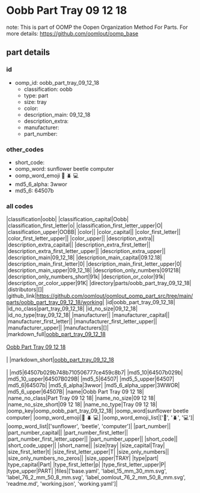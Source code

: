 # Oobb Part Tray 09 12 18  

note: This is part of OOMP the Oopen Organization Method For Parts. For more details: https://github.com/oomlout/oomp_base

##  part details





### id
* oomp_id: oobb_part_tray_09_12_18
  * classification: oobb
  * type: part
  * size: tray
  * color: 
  * description_main: 09_12_18
  * description_extra: 
  * manufacturer: 
  * part_number: 

### other_codes
* short_code: 
* oomp_word: sunflower beetle computer
* oomp_word_emoji :sunflower: :beetle: :computer:
* md5_6_alpha: 3wwor
* md5_6: 64507b

### all codes 
|classification|oobb|
|classification_capital|Oobb|
|classification_first_letter|o|
|classification_first_letter_upper|O|
|classification_upper|OOBB|
|color||
|color_capital||
|color_first_letter||
|color_first_letter_upper||
|color_upper||
|description_extra||
|description_extra_capital||
|description_extra_first_letter||
|description_extra_first_letter_upper||
|description_extra_upper||
|description_main|09_12_18|
|description_main_capital|09.12.18|
|description_main_first_letter|0|
|description_main_first_letter_upper|0|
|description_main_upper|09_12_18|
|description_only_numbers|091218|
|description_only_numbers_short|91k|
|description_or_color|91k|
|description_or_color_upper|91K|
|directory|parts/oobb_part_tray_09_12_18|
|distributors|[]|
|github_link|https://github.com/oomlout/oomlout_oomp_part_src/tree/main/parts/oobb_part_tray_09_12_18/working|
|id|oobb_part_tray_09_12_18|
|id_no_class|part_tray_09_12_18|
|id_no_size|09_12_18|
|id_no_type|tray_09_12_18|
|manufacturer||
|manufacturer_capital||
|manufacturer_first_letter||
|manufacturer_first_letter_upper||
|manufacturer_upper||
|manufacturers|[]|
|markdown_full|[oobb_part_tray_09_12_18](https://github.com/oomlout/oomlout_oomp_part_src/tree/main/parts/oobb_part_tray_09_12_18/working)<br>[](https://github.com/oomlout/oomlout_oomp_part_src/tree/main/parts/oobb_part_tray_09_12_18/working)<br>[Oobb Part Tray 09 12 18](https://github.com/oomlout/oomlout_oomp_part_src/tree/main/parts/oobb_part_tray_09_12_18/working)<br><br>|
|markdown_short|[oobb_part_tray_09_12_18](https://github.com/oomlout/oomlout_oomp_part_src/tree/main/parts/oobb_part_tray_09_12_18/working)<br><br>|
|md5|64507b029b748b710506777ce459c8b7|
|md5_10|64507b029b|
|md5_10_upper|64507B029B|
|md5_5|64507|
|md5_5_upper|64507|
|md5_6|64507b|
|md5_6_alpha|3wwor|
|md5_6_alpha_upper|3WWOR|
|md5_6_upper|64507B|
|name|Oobb Part Tray 09 12 18|
|name_no_class|Part Tray 09 12 18|
|name_no_size|09 12 18|
|name_no_size_short|09 12 18|
|name_no_type|Tray 09 12 18|
|oomp_key|oomp_oobb_part_tray_09_12_18|
|oomp_word|sunflower beetle computer|
|oomp_word_emoji|:sunflower: :beetle: :computer:|
|oomp_word_emoji_list|[':sunflower:', ':beetle:', ':computer:']|
|oomp_word_list|['sunflower', 'beetle', 'computer']|
|part_number||
|part_number_capital||
|part_number_first_letter||
|part_number_first_letter_upper||
|part_number_upper||
|short_code||
|short_code_upper||
|short_name||
|size|tray|
|size_capital|Tray|
|size_first_letter|t|
|size_first_letter_upper|T|
|size_only_numbers||
|size_only_numbers_no_zeros||
|size_upper|TRAY|
|type|part|
|type_capital|Part|
|type_first_letter|p|
|type_first_letter_upper|P|
|type_upper|PART|
|files|['base.yaml', 'label_15_mm_30_mm.svg', 'label_76_2_mm_50_8_mm.svg', 'label_oomlout_76_2_mm_50_8_mm.svg', 'readme.md', 'working.json', 'working.yaml']|
